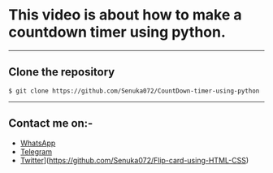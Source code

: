 # This video is about how to make a countdown timer using python.
_____________________________________________________________________

## Clone the repository
```
$ git clone https://github.com/Senuka072/CountDown-timer-using-python
```

_____________________________________________________________________

## Contact me on:-

* [WhatsApp](https://api.whatsapp.com/send/?phone=%2B94710548515&text&type=phone_number&app_absent=0)
* [Telegram](https://t.me/SenukaThisath)
* [Twitter](https://twitter.com/SenukaThisath)](https://github.com/Senuka072/Flip-card-using-HTML-CSS)
